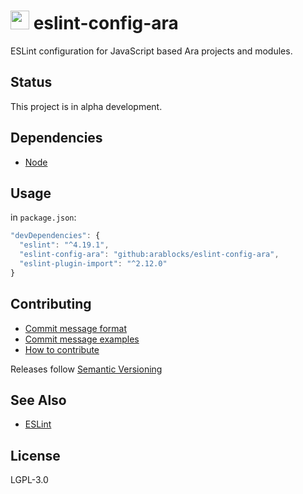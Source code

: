 <img src="https://github.com/arablocks/docs/blob/master/ara.png" width="30" height="30" /> eslint-config-ara
========

ESLint configuration for JavaScript based Ara projects and modules.

## Status
This project is in alpha development.

## Dependencies
- [Node](https://nodejs.org/en/download/)

## Usage
in `package.json`:
```js
"devDependencies": {
  "eslint": "^4.19.1",
  "eslint-config-ara": "github:arablocks/eslint-config-ara",
  "eslint-plugin-import": "^2.12.0"
}
```

## Contributing
- [Commit message format](/.github/COMMIT_FORMAT.md)
- [Commit message examples](/.github/COMMIT_FORMAT_EXAMPLES.md)
- [How to contribute](/.github/CONTRIBUTING.md)

Releases follow [Semantic Versioning](https://semver.org/)

## See Also
- [ESLint](https://eslint.org/)

## License
LGPL-3.0